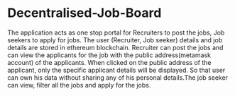 # Decentralised-Job-Board

The application acts as one stop portal for Recruiters to post the jobs, Job seekers to apply for jobs. The user (Recruiter, Job seeker) details and job details are stored in ethereum blockchain. Recruiter can post the jobs and can view the applicants for the job with the public address(metamask account) of the applicants. When clicked on the public address of the applicant, only the specific applicant details will be displayed. So that user can own his data without sharing any of his personal details.The job seeker can view, filter all the jobs and apply for the jobs.
